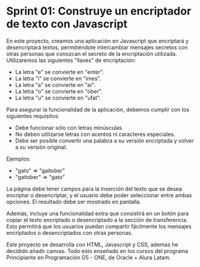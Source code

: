 # Sprint 01: Construye un encriptador de texto con Javascript

En este proyecto, creamos una aplicación en Javascript que encriptará y desencriptará textos, permitiéndote intercambiar mensajes secretos con otras personas que conozcan el secreto de la encriptación utilizada. Utilizaremos las siguientes "llaves" de encriptación:

- La letra "e" se convierte en "enter".
- La letra "i" se convierte en "imes".
- La letra "a" se convierte en "ai".
- La letra "o" se convierte en "ober".
- La letra "u" se convierte en "ufat".

Para asegurar la funcionalidad de la aplicación, debemos cumplir con los siguientes requisitos:

- Debe funcionar sólo con letras minúsculas.
- No deben utilizarse letras con acentos ni caracteres especiales.
- Debe ser posible convertir una palabra a su versión encriptada y volver a su versión original.

Ejemplos:

- "gato" => "gaitober"
- "gaitober" => "gato"

La página debe tener campos para la inserción del texto que se desea encriptar o desencriptar, y el usuario debe poder seleccionar entre ambas opciones. El resultado debe ser mostrado en pantalla.

Además, incluye una funcionalidad extra que consistirá en un botón para copiar el texto encriptado o desencriptado a la sección de transferencia. Esto permitirá que los usuarios puedan compartir fácilmente los mensajes encriptados o desencriptados con otras personas.

Este proyecto se desarrolla con HTML, Javascript y CSS, ademas he decidido añadir canvas. Todo esto enseñado en los cursos del programa Principiante en Programación G5 - ONE, de Oracle + Alura Latam.